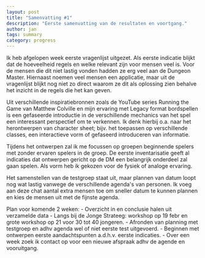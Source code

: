 ```yaml
---
layout: post
title: "Samenvatting #1"
description: "Eerste samenvatting van de resultaten en voortgang."
author: jan
tags: summary
category: progress
---
```


Ik heb afgelopen week eerste vragenlijst uitgezet. Als eerste indicatie blijkt dat de hoeveelheid regels en welke relevant zijn voor mensen veel is. Voor de mensen die dit niet lastig vonden hadden ze erg veel aan de Dungeon Master. Hiernaast noemen veel mensen een applicatie, maar uit de vragenlijst blijkt nog niet zo direct waarom ze dit als oplossing zien behalve het inzicht in de regels die het kan geven.

Uit verschillende inspiratiebronnen zoals de YouTube series Running the Game van Matthew Colville en mijn ervaring met Legacy format bordspellen is een gefaseerde introductie in de verschillende mechanics van het spel een interessant perspectief om te verkennen. Ik denk hierbij o.a. naar het herontwerpen van character sheet; bijv. het toepassen op verschillende classes, een interactieve vorm of gefaseerd introduceren van informatie.

Tijdens het ontwerpen zal ik me focussen op groepen beginnende spelers met zonder ervaren spelers in de groep. De eerste inventarisatie geeft al indicaties dat ontwerpen gericht op de DM een belangrijk onderdeel zal gaan spelen. Als vorm heb ik gekozen voor de fysiek of analoge ervaring.

Het samenstellen van de testgroep staat uit, maar plannen van datum loopt nog wat lastig vanwege de verschillende agenda's van personen. Ik voeg aan deze chat aantal extra mensen toe om sneller datum te kunnen plannen en kies de mensen uit met de fijnste agenda.

Plan voor komende 2 weken:
    - Overzicht in en conclusie halen uit verzamelde data
    - Langs bij de Jonge Strateeg: workshop op 19 febr en grote workshop op 21 voor 30 tot 40 jongeren.
    - Afronden van planning met testgroep en adhv agenda wel of niet eerste test uitgevoerd.
    - Beginnen met ontwerpen eerste aandachtspunten a.d.h.v. eerste indicaties.
    - Over een week zoek ik contact op voor een nieuwe afspraak adhv de agende en vooruitgang.